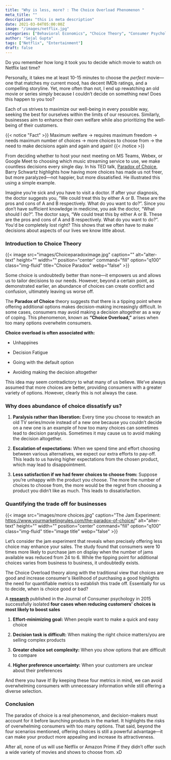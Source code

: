```yaml
---
title: "Why is less, more? : The Choice Overload Phenomenon "
meta_title: ""
description: "this is meta description"
date: 2021-03-04T05:00:00Z
image: "/images/netflix.jpg"
categories: ["Behavioral Economics", "Choice Theory", "Consumer Psychology"]
author: "Sejal Gupta"
tags: ["Netflix", "Entertainment"]
draft: false
---
```



Do you remember how long it took you to decide which movie to watch on Netflix last time? 

Personally, it takes me at least 10-15 minutes to choose the _perfect_ movie—one that matches my current mood, has decent IMDb ratings, and a compelling storyline. Yet, more often than not, I end up rewatching an old movie or series simply because I couldn’t decide on something new! Does this happen to you too?

Each of us strives to maximize our well-being in every possible way, seeking the best for ourselves within the limits of our resources. Similarly, businesses aim to enhance their own welfare while also prioritizing the well-being of their customers. 

{{< notice "Fact" >}}
Maximum welfare → requires maximum freedom → needs maximum number of choices → more choices to choose from → the need to make decisions again and again and again!
{{< /notice >}}

From deciding whether to host your next meeting on MS Teams, Webex, or Google Meet to choosing which music streaming service to use, we make countless decisions every single day. In his TED talk, [Paradox of Choice](https://www.youtube.com/watch?v=VO6XEQIsCoM&t=74s), Barry Schwartz highlights how having more choices has made us not freer, but more paralyzed—not happier, but more dissatisfied. He illustrated this using a simple example. 

Imagine you’re sick and you have to visit a doctor. If after your diagnosis, the doctor suggests you, “We could treat this by either A or B. These are the pros and cons of A and B respectively. What do you want to do?”. Since you don’t have sufficient knowledge in medicine, you ask the doctor, “What should I do?”. The doctor says, “We could treat this by either A or B. These are the pros and cons of A and B respectively. What do you want to do?”. You'd be completely lost right? This shows that we often have to make decisions about aspects of our lives we know little about.

### Introduction to Choice Theory 

{{< image src="images/Choiceparadoximage.jpg" caption="" alt="alter-text" height="" width="" position="center" command="fill" option="q100" class="img-fluid" title="Choice Paradox"  webp="false" >}}

Some choice is undoubtedly better than none—it empowers us and allows us to tailor decisions to our needs. However, beyond a certain point, as demonstrated earlier, an abundance of choices can create conflict and confusion, ultimately leaving us worse off.

The **Paradox of Choice** theory suggests that there is a tipping point where offering additional options makes decision-making increasingly difficult. In some cases, consumers may avoid making a decision altogether as a way of coping. This phenomenon, known as **“Choice Overload,”** arises when too many options overwhelm consumers.

**Choice overload is often associated with:** 

-  Unhappines 

-  Decision Fatigue

-  Going with the default option
 
- Avoiding making the decision altogether

This idea may seem contradictory to what many of us believe. We’ve always assumed that more choices are better, providing consumers with a greater variety of options. However, clearly this is not always the case. 

### Why does abundance of choice dissatisfy us?

1. **Paralysis rather than liberation:** Every time you choose to rewatch an old TV series/movie instead of a new one because you couldn’t decide on a new one is an example of how too many choices can sometimes lead to decision paralysis. Sometimes it may cause us to avoid making the decision altogether.

2. **Escalation of expectations:** When we spend time and effort choosing between various alternatives, we expect our extra efforts to pay-off. This leads to us having higher expectations from the chosen product, which may lead to disappointment.

3. **Less satisfaction if we had fewer choices to choose from:** Suppose you’re unhappy with the product you choose. The more the number of choices to choose from, the more would be the regret from choosing a product you didn’t like as much. This leads to dissatisfaction.

### Quantifying the trade off for businesses

{{< image src="images/more choices.jpg" caption="The Jam Experiment: https://www.yourmarketingrules.com/the-paradox-of-choice/" alt="alter-text" height="" width="" position="center" command="fill" option="q100" class="img-fluid" title="image title"  webp="false" >}}

Let’s consider the jam experiment that reveals when precisely offering less choice may enhance your sales. The study found that consumers were 10 times more likely to purchase jam on display when the number of jams available was reduced from 24 to 6. While the tipping point for additional choices varies from business to business, it undoubtedly exists.

The Choice Overload theory along with the traditional view that choices are good and increase consumer's likelihood of purchasing a good highlights the need for quantifiable metrics to establish this trade off. Essentially for us to decide, when is choice good or bad? 

A **[research](https://www.sciencedirect.com/science/article/abs/pii/S1057740814000916?np=y)** published in the Journal of Consumer psychology in 2015 successfully isolated **four cases when reducing customers' choices is most likely to boost sales**

1. **Effort-minimizing goal:** When people want to make a quick and easy choice

2. **Decision task is difficult:** When making the right choice matters/you are selling complex products

3. **Greater choice set complexity:** When you show options that are difficult to compare

4. **Higher preference uncertainty:** When your customers are unclear about their preferences

And there you have it! By keeping these four metrics in mind, we can avoid overwhelming consumers with unnecessary information while still offering a diverse selection.


### Conclusion

The paradox of choice is a real phenomenon, and decision-makers must account for it before launching products in the market. It highlights the risks of overwhelming consumers with too many options. That said, beyond the four scenarios mentioned, offering choices is still a powerful advantage—it can make your product more appealing and increase its attractiveness.

After all, none of us will use Netflix or Amazon Prime if they didn’t offer such a wide variety of movies and shows to choose from. xD
